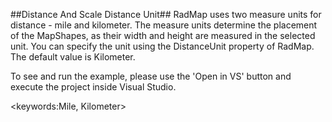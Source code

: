 ##Distance And Scale Distance Unit##
RadMap uses two measure units for distance - mile and kilometer. The measure units determine the placement of the MapShapes, as their width and height are measured in the selected unit. You can specify the unit using the DistanceUnit property of RadMap. The default value is Kilometer.

To see and run the example, please use the 'Open in VS' button and execute the project inside Visual Studio.

<keywords:Mile, Kilometer>
